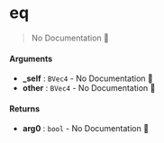 # eq

> No Documentation 🚧

#### Arguments

- **\_self** : `BVec4` \- No Documentation 🚧
- **other** : `BVec4` \- No Documentation 🚧

#### Returns

- **arg0** : `bool` \- No Documentation 🚧